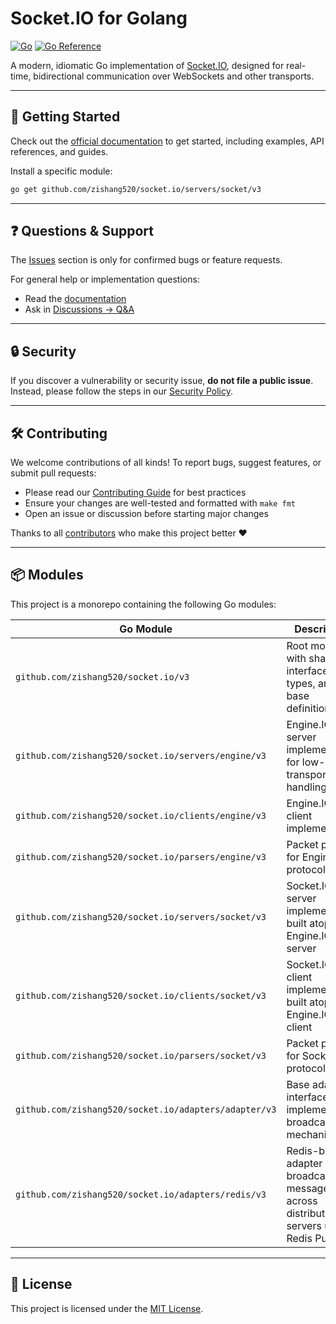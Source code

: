 # Socket.IO for Golang

[![Go](https://github.com/zishang520/socket.io/actions/workflows/go.yml/badge.svg)](https://github.com/zishang520/socket.io/actions/workflows/go.yml)
[![Go Reference](https://pkg.go.dev/badge/github.com/zishang520/socket.io/servers/socket/v3.svg)](https://pkg.go.dev/github.com/zishang520/socket.io/servers/socket/v3)

A modern, idiomatic Go implementation of [Socket.IO](https://socket.io/), designed for real-time, bidirectional communication over WebSockets and other transports.

---

## 🚀 Getting Started

Check out the [official documentation](https://github.com/zishang520/socket.io/tree/v3/docs) to get started, including examples, API references, and guides.

Install a specific module:

```bash
go get github.com/zishang520/socket.io/servers/socket/v3
```

---

## ❓ Questions & Support

The [Issues](https://github.com/zishang520/socket.io/issues) section is only for confirmed bugs or feature requests.

For general help or implementation questions:

- Read the [documentation](https://github.com/zishang520/socket.io/tree/v3/docs)
- Ask in [Discussions → Q&A](https://github.com/zishang520/socket.io/discussions/new?category=q-a)

---

## 🔒 Security

If you discover a vulnerability or security issue, **do not file a public issue**. Instead, please follow the steps in our [Security Policy](./SECURITY.md).

---

## 🛠 Contributing

We welcome contributions of all kinds! To report bugs, suggest features, or submit pull requests:

- Please read our [Contributing Guide](./CONTRIBUTING.md) for best practices
- Ensure your changes are well-tested and formatted with `make fmt`
- Open an issue or discussion before starting major changes

Thanks to all [contributors](https://github.com/zishang520/socket.io/graphs/contributors) who make this project better ❤️

---

## 📦 Modules

This project is a monorepo containing the following Go modules:

| Go Module                                                  | Description                                                                                      |
|------------------------------------------------------------|--------------------------------------------------------------------------------------------------|
| `github.com/zishang520/socket.io/v3`                       | Root module with shared interfaces, types, and base definitions                                 |
| `github.com/zishang520/socket.io/servers/engine/v3`        | Engine.IO server implementation for low-level transport handling                                |
| `github.com/zishang520/socket.io/clients/engine/v3`        | Engine.IO client implementation                                                                 |
| `github.com/zishang520/socket.io/parsers/engine/v3`        | Packet parser for Engine.IO protocol                                                            |
| `github.com/zishang520/socket.io/servers/socket/v3`        | Socket.IO server implementation built atop the Engine.IO server                                 |
| `github.com/zishang520/socket.io/clients/socket/v3`        | Socket.IO client implementation built atop the Engine.IO client                                 |
| `github.com/zishang520/socket.io/parsers/socket/v3`        | Packet parser for Socket.IO protocol                                                            |
| `github.com/zishang520/socket.io/adapters/adapter/v3`      | Base adapter interface for implementing broadcast mechanisms                                    |
| `github.com/zishang520/socket.io/adapters/redis/v3`        | Redis-based adapter for broadcasting messages across distributed servers using Redis Pub/Sub    |

---

## 🧾 License

This project is licensed under the [MIT License](https://opensource.org/licenses/MIT).

